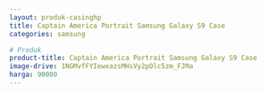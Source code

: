 ```yaml
---
layout: produk-casinghp
title: Captain America Portrait Samsung Galaxy S9 Case
categories: samsung

# Produk
product-title: Captain America Portrait Samsung Galaxy S9 Case
image-drive: 1NGMvfFYIewxazsMHsVy2pOlc5zm_FJMa
harga: 90000
---
```

